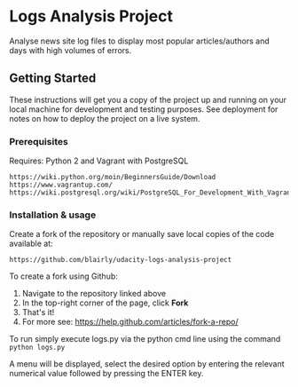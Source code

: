 # Logs Analysis Project

Analyse news site log files to display most popular articles/authors and days with high volumes of errors.

## Getting Started

These instructions will get you a copy of the project up and running on your local machine for development and testing purposes. See deployment for notes on how to deploy the project on a live system.

### Prerequisites

Requires: Python 2 and Vagrant with PostgreSQL

```
https://wiki.python.org/moin/BeginnersGuide/Download
https://www.vagrantup.com/
https://wiki.postgresql.org/wiki/PostgreSQL_For_Development_With_Vagrant
```

### Installation & usage

Create a fork of the repository or manually save local copies of the code available at:

```
https://github.com/blairly/udacity-logs-analysis-project
```

To create a fork using Github:

1. Navigate to the repository linked above
2. In the top-right corner of the page, click **Fork**
3. That's it!
4. For more see: https://help.github.com/articles/fork-a-repo/


To run simply execute logs.py via the python cmd line using the command `python logs.py`

A menu will be displayed, select the desired option by entering the relevant numerical value followed by pressing the ENTER key.
